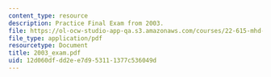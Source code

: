 ```yaml
---
content_type: resource
description: Practice Final Exam from 2003.
file: https://ol-ocw-studio-app-qa.s3.amazonaws.com/courses/22-615-mhd-theory-of-fusion-systems-spring-2007/12d060dfdd2ee7d953111377c536049d_2003_exam.pdf
file_type: application/pdf
resourcetype: Document
title: 2003_exam.pdf
uid: 12d060df-dd2e-e7d9-5311-1377c536049d
---
```

